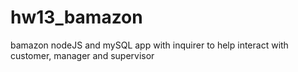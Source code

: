 # hw13_bamazon
bamazon nodeJS and mySQL app with inquirer to help interact with customer, manager and supervisor
